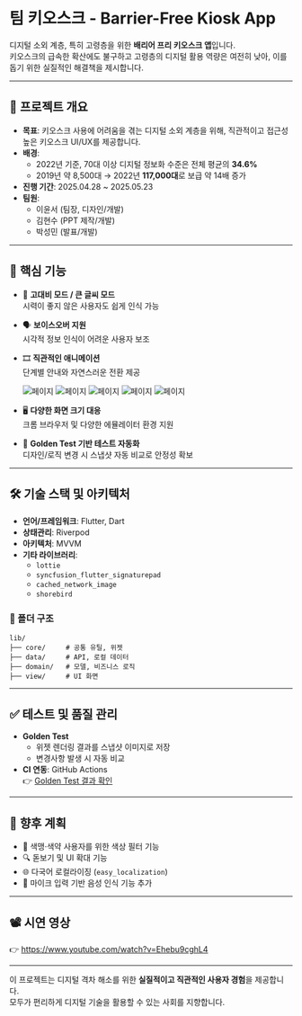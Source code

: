 # 팀 키오스크 - Barrier-Free Kiosk App

디지털 소외 계층, 특히 고령층을 위한 **배리어 프리 키오스크 앱**입니다.  
키오스크의 급속한 확산에도 불구하고 고령층의 디지털 활용 역량은 여전히 낮아, 이를 돕기 위한 실질적인 해결책을 제시합니다.

---

## 📌 프로젝트 개요

- **목표**: 키오스크 사용에 어려움을 겪는 디지털 소외 계층을 위해, 직관적이고 접근성 높은 키오스크 UI/UX를 제공합니다.
- **배경**:
    - 2022년 기준, 70대 이상 디지털 정보화 수준은 전체 평균의 **34.6%**
    - 2019년 약 8,500대 → 2022년 **117,000대**로 보급 약 14배 증가
- **진행 기간**: 2025.04.28 ~ 2025.05.23
- **팀원**:
    - 이윤서 (팀장, 디자인/개발)
    - 김현수 (PPT 제작/개발)
    - 박성민 (발표/개발)

---

## 🧩 핵심 기능

- 🔲 **고대비 모드 / 큰 글씨 모드**  
  시력이 좋지 않은 사용자도 쉽게 인식 가능

- 🗣 **보이스오버 지원**  
  시각적 정보 인식이 어려운 사용자 보조

- 🎞 **직관적인 애니메이션**  
  단계별 안내와 자연스러운 전환 제공

  ![페이지](assets/gif/AndroidEmulator-kiosk_55542025-05-2011-33-57-ezgif.com-video-to-gif-converter.gif)
  ![페이지](assets/gif/AndroidEmulator-kiosk_55542025-05-2011-43-55-ezgif.com-video-to-gif-converter.gif)
  ![페이지](assets/gif/AndroidEmulator-kiosk_55542025-05-2011-47-03-ezgif.com-video-to-gif-converter.gif)
  ![페이지](assets/gif/AndroidEmulator-kiosk_55542025-05-2011-47-22-ezgif.com-video-to-gif-converter.gif)
  ![페이지](assets/gif/1000038639-ezgif.com-video-to-gif-converter.gif)


- 🖥 **다양한 화면 크기 대응**  
  크롬 브라우저 및 다양한 에뮬레이터 환경 지원

- 🧪 **Golden Test 기반 테스트 자동화**  
  디자인/로직 변경 시 스냅샷 자동 비교로 안정성 확보

---

## 🛠 기술 스택 및 아키텍처

- **언어/프레임워크**: Flutter, Dart
- **상태관리**: Riverpod
- **아키텍처**: MVVM
- **기타 라이브러리**:
    - `lottie`
    - `syncfusion_flutter_signaturepad`
    - `cached_network_image`
    - `shorebird`

### 📁 폴더 구조

```
lib/
├── core/     # 공통 유틸, 위젯
├── data/     # API, 로컬 데이터
├── domain/   # 모델, 비즈니스 로직
├── view/     # UI 화면
```

---

## ✅ 테스트 및 품질 관리

- **Golden Test**
    - 위젯 렌더링 결과를 스냅샷 이미지로 저장
    - 변경사항 발생 시 자동 비교
- **CI 연동**: GitHub Actions  
  👉 [Golden Test 결과 확인](https://github.com/TeamKioskProject/team_kiosk/actions)

---

## 🚀 향후 계획

- 🎨 색맹·색약 사용자를 위한 색상 필터 기능
- 🔍 돋보기 및 UI 확대 기능
- 🌐 다국어 로컬라이징 (`easy_localization`)
- 🎤 마이크 입력 기반 음성 인식 기능 추가

---

## 📽️ 시연 영상

👉 https://www.youtube.com/watch?v=Ehebu9cghL4

---

이 프로젝트는 디지털 격차 해소를 위한 **실질적이고 직관적인 사용자 경험**을 제공합니다.  
모두가 편리하게 디지털 기술을 활용할 수 있는 사회를 지향합니다.
